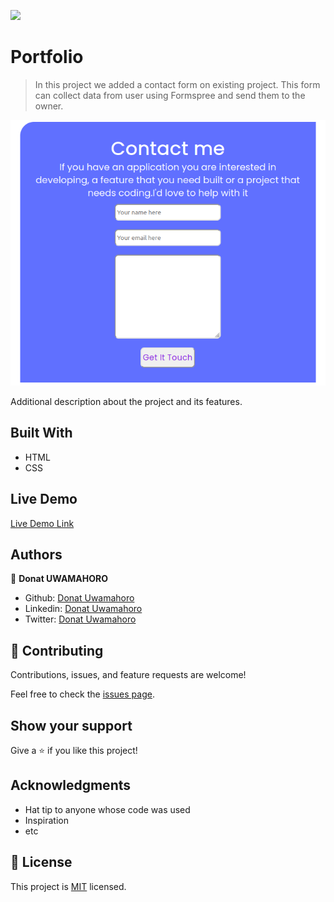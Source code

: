 ![](https://img.shields.io/badge/Microverse-blueviolet)

# Portfolio

> In this project we added a contact form on existing project. This form can collect data from user using Formspree and send them to the owner.

![screenshot](https://github.com/uwadonat/Contact-Form/blob/development/images/Screenshot.png)

Additional description about the project and its features.

## Built With

- HTML
- CSS

## Live Demo

[Live Demo Link](https://vibrant-heisenberg-c29e5c.netlify.app/)

## Authors

👤 **Donat UWAMAHORO**

- Github: [Donat Uwamahoro](https://github.com/uwadonat)
- Linkedin: [Donat Uwamahoro](https://www.linkedin.com/in/uwadonat)
- Twitter: [Donat Uwamahoro](https://twitter.com/uwahoroDonat)


## 🤝 Contributing

Contributions, issues, and feature requests are welcome!

Feel free to check the [issues page](../../issues/).

## Show your support

Give a ⭐️ if you like this project!

## Acknowledgments

- Hat tip to anyone whose code was used
- Inspiration
- etc

## 📝 License

This project is [MIT](./MIT.md) licensed.
